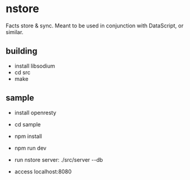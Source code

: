 # nstore

Facts store & sync. Meant to be used in conjunction with DataScript, or similar.

## building

* install libsodium
* cd src
* make

## sample

* install openresty
* cd sample
* npm install
* npm run dev

* run nstore server: ./src/server --db <filename>

* access localhost:8080


